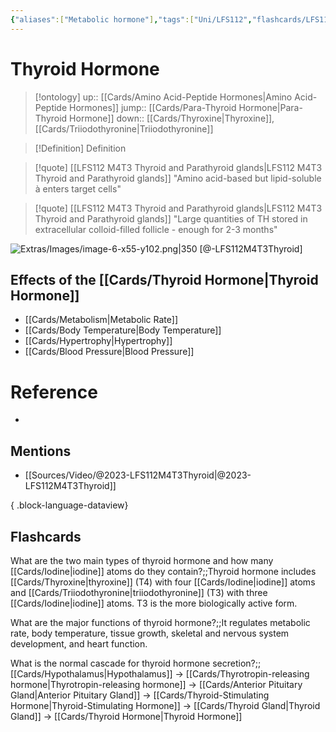 ```yaml
---
{"aliases":["Metabolic hormone"],"tags":["Uni/LFS112","flashcards/LFS112"],"dg-publish":true,"permalink":"/cards/thyroid-hormone/","dgPassFrontmatter":true}
---
```


# Thyroid Hormone

> [!ontology]
> up:: [[Cards/Amino Acid-Peptide Hormones\|Amino Acid-Peptide Hormones]]
> jump:: [[Cards/Para-Thyroid Hormone\|Para-Thyroid Hormone]]
> down:: [[Cards/Thyroxine\|Thyroxine]], [[Cards/Triiodothyronine\|Triiodothyronine]]

> [!Definition] Definition

> [!quote] [[LFS112 M4T3 Thyroid and Parathyroid glands\|LFS112 M4T3 Thyroid and Parathyroid glands]]
> "Amino acid-based but lipid-soluble à enters target cells"

> [!quote] [[LFS112 M4T3 Thyroid and Parathyroid glands\|LFS112 M4T3 Thyroid and Parathyroid glands]]
> "Large quantities of TH stored in extracellular colloid-filled follicle - enough for 2-3 months"

![Extras/Images/image-6-x55-y102.png|350](/img/user/Extras/Images/image-6-x55-y102.png)
[@-LFS112M4T3Thyroid]

## Effects of the [[Cards/Thyroid Hormone\|Thyroid Hormone]]

- [[Cards/Metabolism\|Metabolic Rate]]
- [[Cards/Body Temperature\|Body Temperature]]
- [[Cards/Hypertrophy\|Hypertrophy]]
- [[Cards/Blood Pressure\|Blood Pressure]]

# Reference

- 

## Mentions

- [[Sources/Video/@2023-LFS112M4T3Thyroid\|@2023-LFS112M4T3Thyroid]]

{ .block-language-dataview}

## Flashcards

What are the two main types of thyroid hormone and how many [[Cards/Iodine\|iodine]] atoms do they contain?;;Thyroid hormone includes [[Cards/Thyroxine\|thyroxine]] (T4) with four [[Cards/Iodine\|iodine]] atoms and [[Cards/Triiodothyronine\|triiodothyronine]] (T3) with three [[Cards/Iodine\|iodine]] atoms. T3 is the more biologically active form.
<!--SR:!2024-09-06,4,150-->

What are the major functions of thyroid hormone?;;It regulates metabolic rate, body temperature, tissue growth, skeletal and nervous system development, and heart function.
<!--SR:!2024-09-05,3,130-->

What is the normal cascade for thyroid hormone secretion?;;[[Cards/Hypothalamus\|Hypothalamus]] -> [[Cards/Thyrotropin-releasing hormone\|Thyrotropin-releasing hormone]] -> [[Cards/Anterior Pituitary Gland\|Anterior Pituitary Gland]] -> [[Cards/Thyroid-Stimulating Hormone\|Thyroid-Stimulating Hormone]] -> [[Cards/Thyroid Gland\|Thyroid Gland]] -> [[Cards/Thyroid Hormone\|Thyroid Hormone]]
<!--SR:!2024-09-03,1,130-->